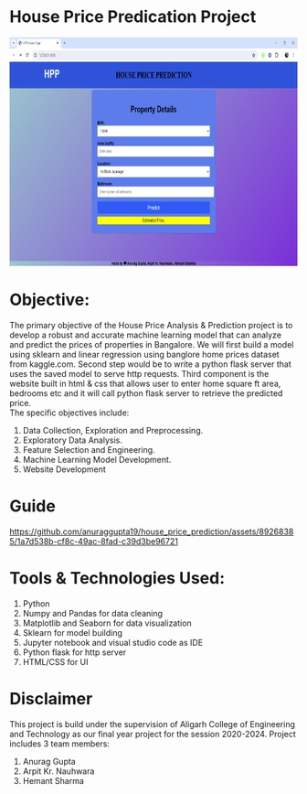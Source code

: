 # House Price Predication Project
<img src="media/hpp_home.png" width="800" height="400">

# Objective:
The primary objective of the House Price Analysis & Prediction project is to develop a robust and accurate machine learning model that can analyze and predict the prices of properties in Bangalore. We will first build a model using sklearn and linear regression using banglore home prices dataset from kaggle.com. Second step would be to write a python flask server that uses the saved model to serve http requests. Third component is the website built in html & css  that allows user to enter home square ft area, bedrooms etc and it will call python flask server to retrieve the predicted price.<br>
The specific objectives include:<br>
1. Data Collection, Exploration and Preprocessing.
2. Exploratory Data Analysis.
3. Feature Selection and Engineering.
4. Machine Learning Model Development.
5. Website Development

# Guide
https://github.com/anuraggupta19/house_price_prediction/assets/89268385/1a7d538b-cf8c-49ac-8fad-c39d3be96721

# Tools & Technologies Used:
1. Python
2. Numpy and Pandas for data cleaning
3. Matplotlib and Seaborn for data visualization
4. Sklearn for model building
5. Jupyter notebook and visual studio code as IDE
6. Python flask for http server
7. HTML/CSS for UI

# Disclaimer
This project is build under the supervision of Aligarh College of Engineering and Technology as our final year project for the session 2020-2024.
Project includes 3 team members:
1. Anurag Gupta
2. Arpit Kr. Nauhwara
3. Hemant Sharma




